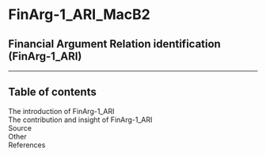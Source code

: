 # FinArg-1_ARI_MacB2
## Financial Argument Relation identification (FinArg-1_ARI)
---------------------------------------------------
## Table of contents
The introduction of FinArg-1_ARI  
The contribution and insight of FinArg-1_ARI  
Source  
Other  
References
